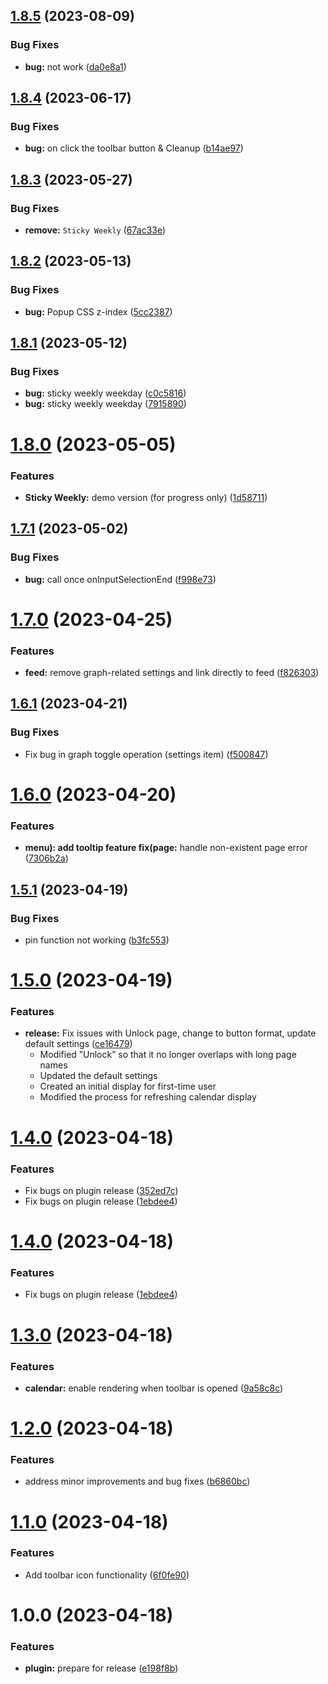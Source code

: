 ## [1.8.5](https://github.com/YU000jp/logseq-plugin-sticky-popup/compare/v1.8.4...v1.8.5) (2023-08-09)


### Bug Fixes

* **bug:** not work ([da0e8a1](https://github.com/YU000jp/logseq-plugin-sticky-popup/commit/da0e8a187d8b26d441be33cd0b6dbd5f73af96a6))

## [1.8.4](https://github.com/YU000jp/logseq-plugin-sticky-popup/compare/v1.8.3...v1.8.4) (2023-06-17)


### Bug Fixes

* **bug:** on click the toolbar button & Cleanup ([b14ae97](https://github.com/YU000jp/logseq-plugin-sticky-popup/commit/b14ae97d83a983154ea78e930b135e3bff5295ff))

## [1.8.3](https://github.com/YU000jp/logseq-plugin-sticky-popup/compare/v1.8.2...v1.8.3) (2023-05-27)


### Bug Fixes

* **remove:** `Sticky Weekly` ([67ac33e](https://github.com/YU000jp/logseq-plugin-sticky-popup/commit/67ac33e8f85fa2d328a60fc65045905e7bef287a))

## [1.8.2](https://github.com/YU000jp/logseq-plugin-sticky-popup/compare/v1.8.1...v1.8.2) (2023-05-13)


### Bug Fixes

* **bug:** Popup CSS z-index ([5cc2387](https://github.com/YU000jp/logseq-plugin-sticky-popup/commit/5cc238797b8253d72ddcc396b1db696f42257857))

## [1.8.1](https://github.com/YU000jp/logseq-plugin-sticky-popup/compare/v1.8.0...v1.8.1) (2023-05-12)


### Bug Fixes

* **bug:** sticky weekly weekday ([c0c5816](https://github.com/YU000jp/logseq-plugin-sticky-popup/commit/c0c5816691690bd7d3d832b0a4debc52ef80d6d5))
* **bug:** sticky weekly weekday ([7915890](https://github.com/YU000jp/logseq-plugin-sticky-popup/commit/79158900c1943fe2d746c5d5116076246967444a))

# [1.8.0](https://github.com/YU000jp/logseq-plugin-sticky-popup/compare/v1.7.1...v1.8.0) (2023-05-05)


### Features

* **Sticky Weekly:** demo version (for progress only) ([1d58711](https://github.com/YU000jp/logseq-plugin-sticky-popup/commit/1d58711187761605e0cb282d725c839dd8acf7fe))

## [1.7.1](https://github.com/YU000jp/logseq-plugin-sticky-popup/compare/v1.7.0...v1.7.1) (2023-05-02)


### Bug Fixes

* **bug:** call once onInputSelectionEnd ([f998e73](https://github.com/YU000jp/logseq-plugin-sticky-popup/commit/f998e733b6a291678db0460dea6ba188f02e7509))

# [1.7.0](https://github.com/YU000jp/logseq-plugin-sticky-popup/compare/v1.6.1...v1.7.0) (2023-04-25)


### Features

* **feed:** remove graph-related settings and link directly to feed ([f826303](https://github.com/YU000jp/logseq-plugin-sticky-popup/commit/f82630371c1f9dda52991a35b5b9325ecbc7e647))

## [1.6.1](https://github.com/YU000jp/logseq-plugin-sticky-popup/compare/v1.6.0...v1.6.1) (2023-04-21)


### Bug Fixes

* Fix bug in graph toggle operation (settings item) ([f500847](https://github.com/YU000jp/logseq-plugin-sticky-popup/commit/f500847d64775e4d96ae4d2f1951e7ad2d6208ec))

# [1.6.0](https://github.com/YU000jp/logseq-plugin-sticky-popup/compare/v1.5.1...v1.6.0) (2023-04-20)


### Features

* **menu): add tooltip feature fix(page:** handle non-existent page error ([7306b2a](https://github.com/YU000jp/logseq-plugin-sticky-popup/commit/7306b2a98a09314dd3ad93766ffe44079b55748b))

## [1.5.1](https://github.com/YU000jp/logseq-plugin-sticky-popup/compare/v1.5.0...v1.5.1) (2023-04-19)


### Bug Fixes

* pin function not working ([b3fc553](https://github.com/YU000jp/logseq-plugin-sticky-popup/commit/b3fc553cd5fbff6c1fa4f4785e16e43baa647609))

# [1.5.0](https://github.com/YU000jp/logseq-plugin-sticky-popup/compare/v1.4.0...v1.5.0) (2023-04-19)


### Features

* **release:** Fix issues with Unlock page, change to button format, update default settings ([ce16479](https://github.com/YU000jp/logseq-plugin-sticky-popup/commit/ce16479674777a67850a26918c269444f15d53c6))
  - Modified ”Unlock” so that it no longer overlaps with long page names
  - Updated the default settings
  - Created an initial display for first-time user
  - Modified the process for refreshing calendar display

# [1.4.0](https://github.com/YU000jp/logseq-plugin-sticky-popup/compare/v1.3.0...v1.4.0) (2023-04-18)


### Features

* Fix bugs on plugin release ([352ed7c](https://github.com/YU000jp/logseq-plugin-sticky-popup/commit/352ed7cca838b465e996becfaab10ef6bc6808c3))
* Fix bugs on plugin release ([1ebdee4](https://github.com/YU000jp/logseq-plugin-sticky-popup/commit/1ebdee441ddf6e3c6cdc8ab9bbc82f7bc66cfe35))

# [1.4.0](https://github.com/YU000jp/logseq-plugin-sticky-popup/compare/v1.3.0...v1.4.0) (2023-04-18)


### Features

* Fix bugs on plugin release ([1ebdee4](https://github.com/YU000jp/logseq-plugin-sticky-popup/commit/1ebdee441ddf6e3c6cdc8ab9bbc82f7bc66cfe35))

# [1.3.0](https://github.com/YU000jp/logseq-plugin-sticky-popup/compare/v1.2.0...v1.3.0) (2023-04-18)


### Features

* **calendar:** enable rendering when toolbar is opened ([9a58c8c](https://github.com/YU000jp/logseq-plugin-sticky-popup/commit/9a58c8c346f9130956264084d320ed11114d8add))

# [1.2.0](https://github.com/YU000jp/logseq-plugin-sticky-popup/compare/v1.1.0...v1.2.0) (2023-04-18)


### Features

* address minor improvements and bug fixes ([b6860bc](https://github.com/YU000jp/logseq-plugin-sticky-popup/commit/b6860bc5a33199a7df571c755ce1c01ff8d94213))

# [1.1.0](https://github.com/YU000jp/logseq-plugin-sticky-popup/compare/v1.0.0...v1.1.0) (2023-04-18)


### Features

* Add toolbar icon functionality ([6f0fe90](https://github.com/YU000jp/logseq-plugin-sticky-popup/commit/6f0fe90c211849e6b86414dfc079de3db2d77fd5))

# 1.0.0 (2023-04-18)


### Features

* **plugin:** prepare for release ([e198f8b](https://github.com/YU000jp/logseq-plugin-sticky-popup/commit/e198f8b217f4a9411e6d3b347accfc7aff73a7f5))
